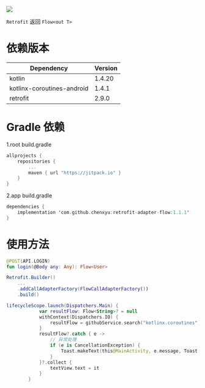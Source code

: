[![](https://jitpack.io/v/chenxyu/retrofit-adapter-flow.svg)](https://jitpack.io/#chenxyu/retrofit-adapter-flow)

`Retrofit` 返回 `Flow<out T>`

# 依赖版本
| Dependency | Version |
|--|--|
| kotlin | 1.4.20 |
| kotlinx-coroutines-android | 1.4.1 |
| retrofit | 2.9.0 |

# Gradle 依赖

1.root build.gradle

```kotlin
allprojects {
	repositories {
		...
		maven { url "https://jitpack.io" }
	}
}
```

2.app build.gradle

```kotlin
dependencies {
	implementation 'com.github.chenxyu:retrofit-adapter-flow:1.1.1'
}
```

# 使用方法

```kotlin
@POST(API.LOGIN)
fun login(@Body any: Any): Flow<User>

Retrofit.Builder()
    ...
    .addCallAdapterFactory(FlowCallAdapterFactory())
    .build()

lifecycleScope.launch(Dispatchers.Main) {
            var resultFlow: Flow<String>? = null
            withContext(Dispatchers.IO) {
                resultFlow = githubService.search("kotlinx.coroutines")
            }
            resultFlow?.catch { e ->
                // 异常处理
                if (e is CancellationException) {
                    Toast.makeText(this@MainActivity, e.message, Toast.LENGTH_LONG).show()
                }
            }?.collect {
                textView.text = it
            }
        }
```
